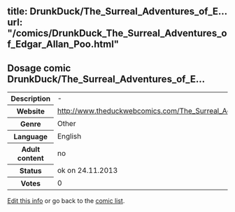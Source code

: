 title: DrunkDuck/The_Surreal_Adventures_of_E...
url: "/comics/DrunkDuck_The_Surreal_Adventures_of_Edgar_Allan_Poo.html"
---
Dosage comic DrunkDuck/The_Surreal_Adventures_of_E...
-----------------------------------------

<p id="msg"></p>
<script type="text/javascript">
if (window.location.search === '?edit_info_mail=sent_ok') {
  var elem = document.getElementById("msg");
  elem.innerHTML = 'Edited information sucessfully sent for review, which is usually done daily. Thanks!';
  elem.className = 'ok';
}
</script>
<table class="comicinfo">
<tr>
<th>Description</th><td>-</td>
</tr>
<tr>
<th>Website</th><td><a href="http://www.theduckwebcomics.com/The_Surreal_Adventures_of_Edgar_Allan_Poo/">http://www.theduckwebcomics.com/The_Surreal_Adventures_of_Edgar_Allan_Poo/</a></td>
</tr>
<tr>
<th>Genre</th><td>Other</td>
</tr>
<tr>
<th>Language</th><td>English</td>
</tr>
<tr>
<th>Adult content</th><td>no</td>
</tr>
<tr>
<th>Status</th><td>ok on 24.11.2013</td>
</tr>
<tr>
<th>Votes</th><td>0</td>
</tr>
</table>

[Edit this info](DrunkDuck_The_Surreal_Adventures_of_Edgar_Allan_Poo_edit.html) or go back to the [comic list](../comic-index.html).
